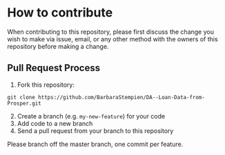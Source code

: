 # How to contribute

When contributing to this repository, please first discuss the change you wish to make via issue, email, or any other method with the owners of this repository before making a change.

## Pull Request Process

1. Fork this repository:  

`git clone https://github.com/BarbaraStempien/DA--Loan-Data-from-Prosper.git`

2. Create a branch (e.g. `my-new-feature`) for your code
3. Add code to a new branch
4. Send a pull request from your branch to this repository

Please branch off the master branch, one commit per feature.


